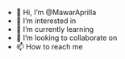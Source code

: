 - 👋 Hi, I’m @MawarAprilla
- 👀 I’m interested in
- 🌱 I’m currently learning 
- 💞️ I’m looking to collaborate on 
- 📫 How to reach me 

<!---
MawarAprilla/MawarAprilla is a ✨ special ✨ repository because its `README.md` (this file) appears on your GitHub profile.
You can click the Preview link to take a look at your changes.
--->
